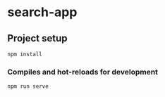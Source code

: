 # search-app

## Project setup
```
npm install
```

### Compiles and hot-reloads for development
```
npm run serve
```